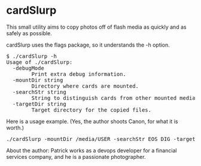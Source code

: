 # cardSlurp
This small utility aims to copy photos off of flash media as quickly
and as safely as possible.

cardSlurp uses the flags package, so it understands the -h option.

<pre>
$ ./cardSlurp -h
Usage of ./cardSlurp:
  -debugMode
        Print extra debug information.
  -mountDir string
        Directory where cards are mounted.
  -searchStr string
        String to distinguish cards from other mounted media in mountDir.
  -targetDir string
        Target directory for the copied files.
</pre>

Here is a usage example.  (Yes, the author shoots Canon, for what it
is worth.)

<pre>
./cardSlurp -mountDir /media/USER -searchStr EOS_DIG -targetDir /tmp/thingTwo
</pre>

About the author: Patrick works as a devops developer for a financial
services company, and he is a passionate photographer.